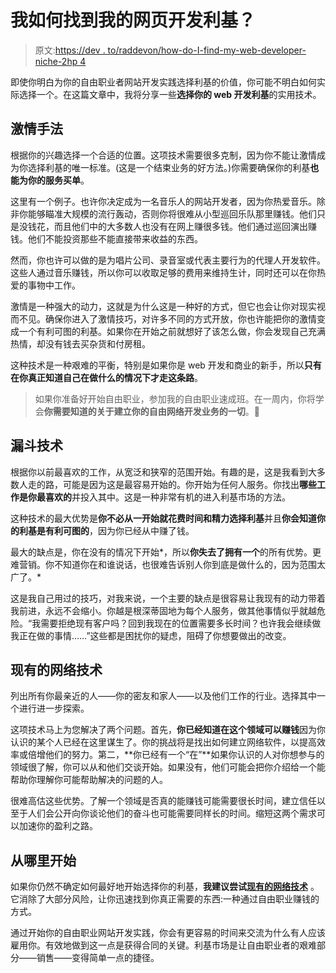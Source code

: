 # 我如何找到我的网页开发利基？

> 原文:[https://dev . to/raddevon/how-do-I-find-my-web-developer-niche-2hp 4](https://dev.to/raddevon/how-do-i-find-my-web-developer-niche-2hp4)

即使你明白为你的自由职业者网站开发实践选择利基的价值，你可能不明白如何实际选择一个。在这篇文章中，我将分享一些**选择你的 web 开发利基**的实用技术。

## [](#the-passion-technique)激情手法

根据你的兴趣选择一个合适的位置。这项技术需要很多克制，因为你不能让激情成为你选择利基的唯一标准。(这是一个结束业务的好方法。)你需要确保你的利基**也能为你的服务买单**。

这里有一个例子。也许你决定成为一名音乐人的网站开发者，因为你热爱音乐。除非你能够瞄准大规模的流行轰动，否则你将很难从小型巡回乐队那里赚钱。他们只是没钱花，而且他们中的大多数人也没有在网上赚很多钱。他们通过巡回演出赚钱。他们不能投资那些不能直接带来收益的东西。

然而，你也许可以做的是为唱片公司、录音室或代表主要行为的代理人开发软件。这些人通过音乐赚钱，所以你可以收取足够的费用来维持生计，同时还可以在你热爱的事物中工作。

激情是一种强大的动力，这就是为什么这是一种好的方式，但它也会让你对现实视而不见。确保你进入了激情技巧，对许多不同的方式开放，你也许能把你的激情变成一个有利可图的利基。如果你在开始之前就想好了该怎么做，你会发现自己充满热情，却没有钱去买杂货和付房租。

这种技术是一种艰难的平衡，特别是如果你是 web 开发和商业的新手，所以**只有在你真正知道自己在做什么的情况下才走这条路**。

> 如果你准备好开始自由职业，参加我的自由职业速成班。在一周内，你将学会**你需要知道的关于建立你的自由网络开发业务的一切**。🚀

## [](#the-funnel-technique)漏斗技术

根据你以前最喜欢的工作，从宽泛和狭窄的范围开始。有趣的是，这是我看到大多数人走的路，可能是因为这是最容易开始的。你开始为任何人服务。你找出**哪些工作是你最喜欢的**并投入其中。这是一种非常有机的进入利基市场的方法。

这种技术的最大优势是**你不必从一开始就花费时间和精力选择利基**并且**你会知道你的利基是有利可图的**，因为你已经从中赚了钱。

最大的缺点是，你在没有的情况下开始*，所以**你失去了拥有一个**的所有优势。更难营销。你不知道你在和谁说话，也很难告诉别人你到底是做什么的，因为范围太广了。*

这是我自己用过的技巧，对我来说，一个主要的缺点是很容易让我现有的动力带着我前进，永远不会缩小。你越是根深蒂固地为每个人服务，做其他事情似乎就越危险。“我需要拒绝现有客户吗？回到我现在的位置需要多长时间？也许我会继续做我正在做的事情……”这些都是困扰你的疑虑，阻碍了你想要做出的改变。

## [](#the-existing-network-technique)现有的网络技术

列出所有你最亲近的人——你的密友和家人——以及他们工作的行业。选择其中一个进行进一步探索。

这项技术马上为您解决了两个问题。首先，**你已经知道在这个领域可以赚钱**因为你认识的某个人已经在这里谋生了。你的挑战将是找出如何建立网络软件，以提高效率或倍增他们的努力。第二，**你已经有一个“在”**如果你认识的人对你想参与的领域很了解，你可以从和他们交谈开始。如果没有，他们可能会把你介绍给一个能帮助你理解你可能帮助解决的问题的人。

很难高估这些优势。了解一个领域是否真的能赚钱可能需要很长时间，建立信任以至于人们会公开向你谈论他们的奋斗也可能需要同样长的时间。缩短这两个需求可以加速你的盈利之路。

## [](#where-to-start)从哪里开始

如果你仍然不确定如何最好地开始选择你的利基，**我建议尝试[现有的网络技术](#the-existing-network-technique)** 。它消除了大部分风险，让你迅速找到你真正需要的东西:一种通过自由职业赚钱的方式。

通过开始你的自由职业网站开发实践，你会有更容易的时间来交流为什么有人应该雇用你。有效地做到这一点是获得合同的关键。利基市场是让自由职业者的艰难部分——销售——变得简单一点的捷径。